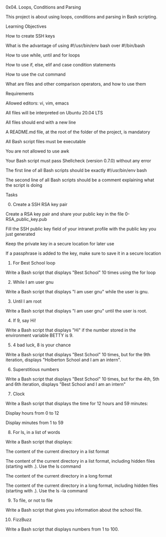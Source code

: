 0x04. Loops, Conditions and Parsing

This project is about using loops, conditions and parsing in Bash scripting.

Learning Objectives

How to create SSH keys

What is the advantage of using #!/usr/bin/env bash over #!/bin/bash

How to use while, until and for loops

How to use if, else, elif and case condition statements

How to use the cut command

What are files and other comparison operators, and how to use them

Requirements

Allowed editors: vi, vim, emacs

All files will be interpreted on Ubuntu 20.04 LTS

All files should end with a new line

A README.md file, at the root of the folder of the project, is mandatory

All Bash script files must be executable

You are not allowed to use awk

Your Bash script must pass Shellcheck (version 0.7.0) without any error

The first line of all Bash scripts should be exactly #!/usr/bin/env bash

The second line of all Bash scripts should be a comment explaining what the script is doing

Tasks

0. Create a SSH RSA key pair

Create a RSA key pair and share your public key in the file 0-RSA_public_key.pub

Fill the SSH public key field of your intranet profile with the public key you just generated

Keep the private key in a secure location for later use

If a passphrase is added to the key, make sure to save it in a secure location

1. For Best School loop

Write a Bash script that displays "Best School" 10 times using the for loop

2. While I am user gnu

Write a Bash script that displays "I am user gnu" while the user is gnu.

3. Until I am root

Write a Bash script that displays "I am user gnu" until the user is root.

4. If 9, say Hi!

Write a Bash script that displays "Hi" if the number stored in the environment variable BETTY is 9.

5. 4 bad luck, 8 is your chance

Write a Bash script that displays "Best School" 10 times, but for the 9th iteration, displays "Holberton School and I am an intern".

6. Superstitious numbers

Write a Bash script that displays "Best School" 10 times, but for the 4th, 5th and 6th iteration, displays "Best School and I am an intern"

7. Clock

Write a Bash script that displays the time for 12 hours and 59 minutes:

Display hours from 0 to 12

Display minutes from 1 to 59

8. For ls, in a list of words

Write a Bash script that displays:

The content of the current directory in a list format

The content of the current directory in a list format, including hidden files (starting with .). Use the ls command

The content of the current directory in a long format

The content of the current directory in a long format, including hidden files (starting with .). Use the ls -la command

9. To file, or not to file

Write a Bash script that gives you information about the school file.

10.  FizzBuzz

Write a Bash script that displays numbers from 1 to 100.


